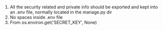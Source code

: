 1. All the security related and private info should be exported and kept into an .env file, normally located in the manage.py dir
2. No spaces inside .env file
3. From os.environ.get('SECRET_KEY', None)